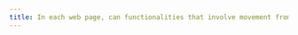 ```yaml
---
title: In each web page, can functionalities that involve movement from or to the device be satisfied in an alternative way (except in special cases)?
---
```

